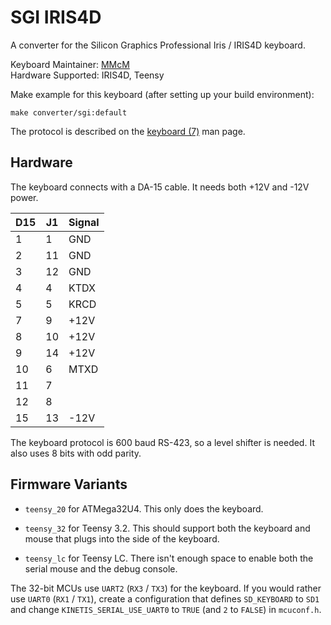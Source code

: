 # SGI IRIS4D

A converter for the Silicon Graphics Professional Iris / IRIS4D keyboard.

Keyboard Maintainer: [MMcM](https://github.com/MMcM)  
Hardware Supported: IRIS4D, Teensy  

Make example for this keyboard (after setting up your build environment):

    make converter/sgi:default

The protocol is described on the [keyboard (7)](https://nixdoc.net/man-pages/IRIX/man7/keyboard.7.html) man page.

## Hardware

The keyboard connects with a DA-15 cable. It needs both +12V and -12V power.

| D15 | J1 | Signal |
|-----|----|--------|
|   1 |  1 | GND    |
|   2 | 11 | GND    |
|   3 | 12 | GND    |
|   4 |  4 | KTDX   |
|   5 |  5 | KRCD   |
|   7 |  9 | +12V   |
|   8 | 10 | +12V   |
|   9 | 14 | +12V   |
|  10 |  6 | MTXD   |
|  11 |  7 |        |
|  12 |  8 |        |
|  15 | 13 | -12V   |

The keyboard protocol is 600 baud RS-423, so a level shifter is needed. It also uses 8 bits with odd parity.

## Firmware Variants

* `teensy_20` for ATMega32U4. This only does the keyboard.

* `teensy_32` for Teensy 3.2. This should support both the keyboard and mouse that plugs into the side of the keyboard.

* `teensy_lc` for Teensy LC. There isn't enough space to enable both the serial mouse and the debug console.

The 32-bit MCUs use `UART2` (`RX3` / `TX3`) for the keyboard.
If you would rather use `UART0` (`RX1` / `TX1`), create a configuration that defines `SD_KEYBOARD` to `SD1`
and change `KINETIS_SERIAL_USE_UART0` to `TRUE` (and `2` to `FALSE`) in `mcuconf.h`.
